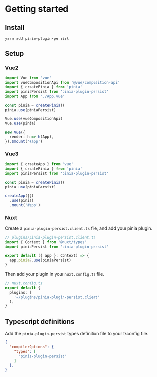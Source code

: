 # Getting started

## Install

`yarn add pinia-plugin-persist`

## Setup

### Vue2

```typescript
import Vue from 'vue'
import vueCompositionApi from '@vue/composition-api'
import { createPinia } from 'pinia'
import piniaPersist from 'pinia-plugin-persist'
import App from './App.vue'

const pinia = createPinia()
pinia.use(piniaPersist)

Vue.use(vueCompositionApi)
Vue.use(pinia)

new Vue({
  render: h => h(App),
}).$mount('#app')
```

### Vue3

```typescript
import { createApp } from 'vue'
import { createPinia } from 'pinia'
import piniaPersist from 'pinia-plugin-persist'

const pinia = createPinia()
pinia.use(piniaPersist)

createApp({})
  .use(pinia)
  .mount('#app')
```

### Nuxt

Create a `pinia-plugin-persist.client.ts` file, and add your pinia plugin.

```typescript
// plugins/pinia-plugin-persist.client.ts
import { Context } from '@nuxt/types'
import piniaPersist from 'pinia-plugin-persist'

export default ({ app }: Context) => {
  app.pinia?.use(piniaPersist)
}
```

Then add your plugin in your `nuxt.config.ts` file.

```typescript
// nuxt.config.ts
export default {
  plugins: [
    '~/plugins/pinia-plugin-persist.client'
  ],
}
```

## Typescript definitions

Add the `pinia-plugin-persist` types definition file to your tsconfig file.

```json
{
  "compilerOptions": {
    "types": [
      "pinia-plugin-persist"
    ]
  },
}
```

